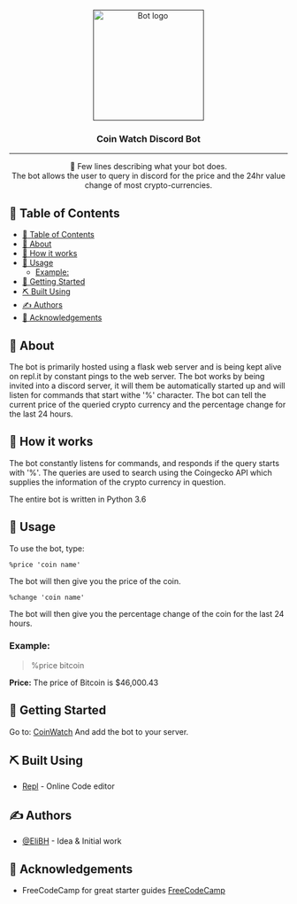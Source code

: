<p align="center">
  <a href="" rel="noopener">
 <img width=200px height=200px src="https://i.imgur.com/kTmv71j.jpg" alt="Bot logo"></a>
</p>

<h3 align="center">Coin Watch Discord Bot</h3>


---

<p align="center"> 🤖 Few lines describing what your bot does.
    <br> 
    The bot allows the user to query in discord for the price and the 24hr value change of most crypto-currencies. 
</p>

## 📝 Table of Contents

- [📝 Table of Contents](#-table-of-contents)
- [🧐 About <a name = "about"></a>](#-about-)
- [💭 How it works <a name = "working"></a>](#-how-it-works-)
- [🎈 Usage <a name = "usage"></a>](#-usage-)
  - [Example:](#example)
- [🏁 Getting Started <a name = "getting_started"></a>](#-getting-started-)
- [⛏️ Built Using <a name = "built_using"></a>](#️-built-using-)
- [✍️ Authors <a name = "authors"></a>](#️-authors-)
- [🎉 Acknowledgements <a name = "acknowledgement"></a>](#-acknowledgements-)

## 🧐 About <a name = "about"></a>

The bot is primarily hosted using a flask web server and is being kept alive on repl.it by constant pings to the web server. 
The bot works by being invited into a discord server, it will them be automatically started up and will listen for commands that start
withe '%' character. The bot can tell the current price of the queried crypto currency and the percentage change for the last 24 hours. 


## 💭 How it works <a name = "working"></a>

The bot constantly listens for commands, and responds if the query starts with '%'. 
The queries are used to search using the Coingecko API which supplies the information of the crypto currency in question. 

The entire bot is written in Python 3.6

## 🎈 Usage <a name = "usage"></a>

To use the bot, type:

```
%price 'coin name'
```
The bot will then give you the price of the coin.

```
%change 'coin name'
```

The bot will then give you the percentage change of the coin for the last 24 hours.

### Example:

> %price bitcoin

**Price:**
The price of Bitcoin is $46,000.43


## 🏁 Getting Started <a name = "getting_started"></a>

Go to: [CoinWatch](https://discord.com/api/oauth2/authorize?client_id=808737231081701436&permissions=519232&scope=bot)
And add the bot to your server.


## ⛏️ Built Using <a name = "built_using"></a>

- [Repl](https://www.Repl.it/) - Online Code editor

## ✍️ Authors <a name = "authors"></a>

- [@EliBH](https://github.com/Eli-BH) - Idea & Initial work

## 🎉 Acknowledgements <a name = "acknowledgement"></a>

- FreeCodeCamp for great starter guides [FreeCodeCamp](https://www.freecodecamp.org/)
